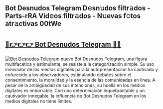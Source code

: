 ## Bot Desnudos Telegram D𝚎sn𝚞dos filtr𝚊dos - Parts-rRA Vid𝚎os filtr𝚊dos - N𝚞evas f𝚘tos atr𝚊ctivas 00tWe

# <h2><a href="http://mb2u98j.tromn.icu/?c=Bot+Desnudos+Telegram">🔗👉👉👉 Bot Desnudos Telegram 🔗🔗</a></h2>

[![Bot Desnudos Telegram nuevo](https://i.imgur.com/pEAQMta.gif)](http://mb2u98j.tromn.icu/?c=Bot+Desnudos+Telegram)
Bot Desnudos Telegram, una figura multifacética y estimulante, se resiste a la categorización simple. Su uso innovador de los medios digitales para la autopresentación ha cautivado y enfurecido a los observadores, estimulando debates sobre el consentimiento, la moralidad y la esencia de las comunidades en línea. A pesar de la ambigüedad de sus intenciones, su huella en los medios digitales es imborrable. Con una determinación inquebrantable y un cautivador innegable, la influencia de Bot Desnudos Telegram en los medios digitales no tiene límites.
